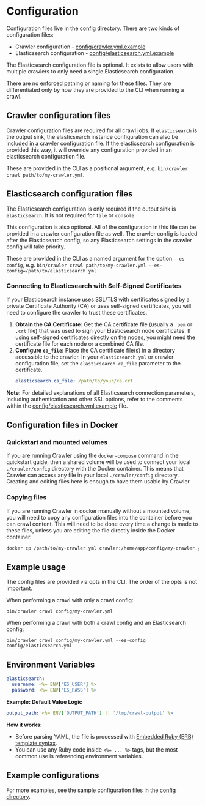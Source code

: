 # Configuration

Configuration files live in the [config](../config) directory.
There are two kinds of configuration files:

- Crawler configuration - [config/crawler.yml.example](../config/crawler.yml.example)
- Elasticsearch configuration - [config/elasticsearch.yml.example](../config/elasticsearch.yml.example)

The Elasticsearch configuration file is optional.
It exists to allow users with multiple crawlers to only need a single Elasticsearch configuration.

There are no enforced pathing or naming for these files.
They are differentiated only by how they are provided to the CLI when running a crawl.

## Crawler configuration files

Crawler configuration files are required for all crawl jobs.
If `elasticsearch` is the output sink, the elasticsearch instance configuration can also be included in a crawler configuration file.
If the elasticsearch configuration is provided this way, it will override any configuration provided in an elasticsearch configuration file.

These are provided in the CLI as a positional argument, e.g. `bin/crawler crawl path/to/my-crawler.yml`.

## Elasticsearch configuration files

The Elasticsearch configuration is only required if the output sink is `elasticsearch`.
It is not required for `file` or `console`.

This configuration is also optional.
All of the configuration in this file can be provided in a crawler configuration file as well.
The crawler config is loaded after the Elasticsearch config, so any Elasticsearch settings in the crawler config will take priority.

These are provided in the CLI as a named argument for the option `--es-config`, e.g. `bin/crawler crawl path/to/my-crawler.yml --es-config=/path/to/elasticsearch.yml`

### Connecting to Elasticsearch with Self-Signed Certificates

If your Elasticsearch instance uses SSL/TLS with certificates signed by a private Certificate Authority (CA) or uses self-signed certificates, you will need to configure the crawler to trust these certificates.

1.  **Obtain the CA Certificate:** Get the CA certificate file (usually a `.pem` or `.crt` file) that was used to sign your Elasticsearch node certificates. If using self-signed certificates directly on the nodes, you might need the certificate file for each node or a combined CA file.
2.  **Configure `ca_file`:** Place the CA certificate file(s) in a directory accessible to the crawler. In your `elasticsearch.yml` or crawler configuration file, set the `elasticsearch.ca_file` parameter to the certificate.
    ```yaml
    elasticsearch.ca_file: /path/to/your/ca.crt
    ```

**Note:** For detailed explanations of all Elasticsearch connection parameters, including authentication and other SSL options, refer to the comments within the [config/elasticsearch.yml.example](../config/elasticsearch.yml.example) file.

## Configuration files in Docker

### Quickstart and mounted volumes

If you are running Crawler using the `docker-compose` command in the quickstart guide, then a shared volume will be used to connect your local `./crawler/config` directory with the Docker container.
This means that Crawler can access any file in your local `./crawler/config` directory.
Creating and editing files here is enough to have them usable by Crawler.

### Copying files

If you are running Crawler in docker manually without a mounted volume, you will need to copy any configuration files into the container before you can crawl content.
This will need to be done every time a change is made to these files, unless you are editing the file directly inside the Docker container.

```bash
docker cp /path/to/my-crawler.yml crawler:/home/app/config/my-crawler.yml
```

## Example usage

The config files are provided via opts in the CLI.
The order of the opts is not important.

When performing a crawl with only a crawl config:

```shell
bin/crawler crawl config/my-crawler.yml
```

When performing a crawl with both a crawl config and an Elasticsearch config:

```shell
bin/crawler crawl config/my-crawler.yml --es-config config/elasticsearch.yml
```

## Environment Variables

```yaml
elasticsearch:
  username: <%= ENV['ES_USER'] %>
  password: <%= ENV['ES_PASS'] %>
```

**Example: Default Value Logic**

```yaml
output_path: <%= ENV['OUTPUT_PATH'] || '/tmp/crawl-output' %>
```

**How it works:**
- Before parsing YAML, the file is processed with [Embedded Ruby (ERB) template syntax](https://github.com/ruby/erb).
- You can use any Ruby code inside `<%= ... %>` tags, but the most common use is referencing environment variables.

## Example configurations

For more examples, see the sample configuration files in the [config directory](../config).